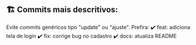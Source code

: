## 🏗️ Commits mais descritivos:
Evite commits genéricos tipo "update" ou "ajuste". Prefira:
✔️ feat: adiciona tela de login
✔️ fix: corrige bug no cadastro
✔️ docs: atualiza README